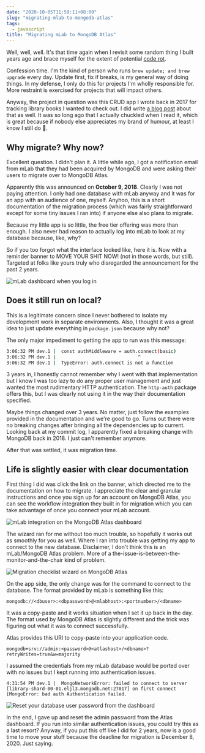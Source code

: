 ```yaml
---
date: "2020-10-05T11:59:11+08:00"
slug: "migrating-mlab-to-mongodb-atlas"
tags:
  - javascript
title: "Migrating mLab to MongoDB Atlas"
---
```


Well, well, well. It's that time again when I revisit some random thing I built years ago and brace myself for the extent of potential [code rot](https://en.wikipedia.org/wiki/Software_rot).

Confession time. I'm the kind of person who runs `brew update; and brew upgrade` every day. Update first, fix if breaks, is my general way of doing things. In my defense, I only do this for projects I'm wholly responsible for. More restraint is exercised for projects that will impact others.

Anyway, the project in question was this CRUD app I wrote back in 2017 for tracking library books I wanted to check out. I did write [a blog post](/blog/the-one-about-an-app) about that as well. It was so long ago that I actually chuckled when I read it, which is great because if nobody else appreciates my brand of humour, at least I know I still do <span class="emoji" role="img" tabindex="0" aria-label="crazy eyes face">&#x1F92A;</span>.

## Why migrate? Why now?

Excellent question. I didn't plan it. A little while ago, I got a notification email from mLab that they had been acquired by MongoDB and were asking their users to migrate over to MongoDB Atlas.

Apparently this was announced on **October 9, 2018**. Clearly I was not paying attention. I only had one database with mLab anyway and it was for an app with an audience of one, myself. Anyhoo, this is a short documentation of the migration process (which was fairly straightforward except for some tiny issues I ran into) if anyone else also plans to migrate.

Because my little app is so little, the free tier offering was more than enough. I also never had reason to actually log into mLab to look at my database because, like, why?

So if you too forgot what the interface looked like, here it is. Now with a reminder banner to MOVE YOUR SHIT NOW! (not in those words, but still). Targeted at folks like yours truly who disregarded the announcement for the past 2 years.

<img srcset="/images/posts/mlab/mlab-480.png 480w, /images/posts/mlab/mlab-640.png 640w, /images/posts/mlab/mlab-960.png 960w, /images/posts/mlab/mlab-1280.png 1280w" sizes="(max-width: 400px) 100vw, (max-width: 960px) 75vw, 640px" src="/images/posts/mlab/mlab-640.png" alt="mLab dashboard when you log in">

## Does it still run on local?

This is a legitimate concern since I never bothered to isolate my development work in separate environments. Also, I thought it was a great idea to just update everything in `package.json` because why not?

The only major impediment to getting the app to run was this message:

```bash
3:06:32 PM dev.1 |  const authMiddleware = auth.connect(basic)
3:06:32 PM dev.1 |                              ^
3:06:32 PM dev.1 |  TypeError: auth.connect is not a function
```

3 years in, I honestly cannot remember why I went with that implementation but I know I was too lazy to do any proper user management and just wanted the most rudimentary HTTP authentication. The `http-auth` package offers this, but I was clearly not using it in the way their documentation specified.

Maybe things changed over 3 years. No matter, just follow the examples provided in the documentation and we're good to go. Turns out there were no breaking changes after bringing all the dependencies up to current. Looking back at my commit log, I apparently fixed a breaking change with MongoDB back in 2018. I just can't remember anymore.

After that was settled, it was migration time.

## Life is slightly easier with clear documentation

First thing I did was click the link on the banner, which directed me to the documentation on how to migrate. I appreciate the clear and granular instructions and once you sign up for an account on MongoDB Atlas, you can see the workflow integration they built in for migration which you can take advantage of once you connect your mLab account.

<img srcset="/images/posts/mlab/integration-480.png 480w, /images/posts/mlab/integration-640.png 640w, /images/posts/mlab/integration-960.png 960w, /images/posts/mlab/integration-1280.png 1280w" sizes="(max-width: 400px) 100vw, (max-width: 960px) 75vw, 640px" src="/images/posts/mlab/integration-640.png" alt="mLab integration on the MongoDB Atlas dashboard">

The wizard ran for me without too much trouble, so hopefully it works out as smoothly for you as well. Where I ran into trouble was getting my app to connect to the new database. Disclaimer, I don't think this is an mLab/MongoDB Atlas problem. More of a the-issue-is-between-the-monitor-and-the-chair kind of problem.

<img src="/images/posts/mlab/wizard.png" srcset="/images/posts/mlab/wizard@2x.png 2x" alt="Migration checklist wizard on MongoDB Atlas">

On the app side, the only change was for the command to connect to the database. The format provided by mLab is something like this:

```
mongodb://<dbuser>:<dbpassword>@<mlabhost>:<portnumber>/<dbname>
```

It was a copy-paste and it works situation when I set it up back in the day. The format used by MongoDB Atlas is slightly different and the trick was figuring out what it was to connect successfully.

Atlas provides this URI to copy-paste into your application code.

```
mongodb+srv://admin:<password>@<atlashost>/<dbname>?retryWrites=true&w=majority
```

I assumed the credentials from my mLab database would be ported over with no issues but I kept running into authentication issues.

```
4:31:54 PM dev.1 |  MongoNetworkError: failed to connect to server [library-shard-00-01.eljl3.mongodb.net:27017] on first connect [MongoError: bad auth Authentication failed.
```

<img src="/images/posts/mlab/admin.png" srcset="/images/posts/mlab/admin@2x.png 2x" alt="Reset your database user password from the dashboard">

In the end, I gave up and reset the admin password from the Atlas dashboard. If you run into similar authentication issues, you could try this as a last resort? Anyway, if you put this off like I did for 2 years, now is a good time to move your stuff because the deadline for migration is December 8, 2020. Just saying.
